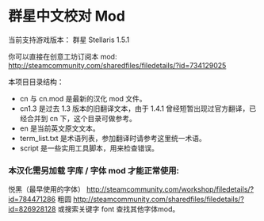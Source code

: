 群星中文校对 Mod
============
当前支持游戏版本： 群星 Stellaris 1.5.1

你可以直接在创意工坊订阅本 mod:
http://steamcommunity.com/sharedfiles/filedetails/?id=734129025

本项目目录结构：

* cn 与 cn.mod 是最新的汉化 mod 文件。 
* cn1.3 是过去 1.3 版本的旧翻译文本，由于 1.4.1 曾经短暂出现过官方翻译，已经合并到 cn 下，这个目录可做参考。
* en 是当前英文原文文本。
* term_list.txt 是术语列表，参加翻译时请参考这里统一术语。
* script 是一些实用工具脚本，用来检查错误。

### 本汉化需另加载 字库 / 字体 mod 才能正常使用:

悦黑（最早使用的字体） http://steamcommunity.com/workshop/filedetails/?id=784471286
粗圆 http://steamcommunity.com/sharedfiles/filedetails/?id=826928128
或搜索关键字 font 查找其他字体mod。